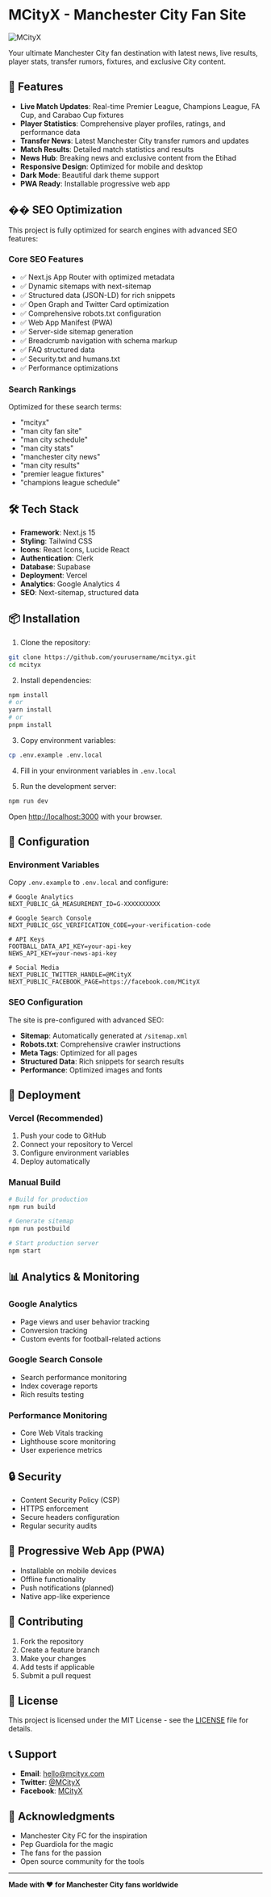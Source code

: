 # MCityX - Manchester City Fan Site

![MCityX](https://mcityx.vercel.app/og-image.png)

Your ultimate Manchester City fan destination with latest news, live results, player stats, transfer rumors, fixtures, and exclusive City content.

## 🚀 Features

- **Live Match Updates**: Real-time Premier League, Champions League, FA Cup, and Carabao Cup fixtures
- **Player Statistics**: Comprehensive player profiles, ratings, and performance data
- **Transfer News**: Latest Manchester City transfer rumors and updates
- **Match Results**: Detailed match statistics and results
- **News Hub**: Breaking news and exclusive content from the Etihad
- **Responsive Design**: Optimized for mobile and desktop
- **Dark Mode**: Beautiful dark theme support
- **PWA Ready**: Installable progressive web app

## �� SEO Optimization

This project is fully optimized for search engines with advanced SEO features:

### Core SEO Features
- ✅ Next.js App Router with optimized metadata
- ✅ Dynamic sitemaps with next-sitemap
- ✅ Structured data (JSON-LD) for rich snippets
- ✅ Open Graph and Twitter Card optimization
- ✅ Comprehensive robots.txt configuration
- ✅ Web App Manifest (PWA)
- ✅ Server-side sitemap generation
- ✅ Breadcrumb navigation with schema markup
- ✅ FAQ structured data
- ✅ Security.txt and humans.txt
- ✅ Performance optimizations

### Search Rankings
Optimized for these search terms:
- "mcityx"
- "man city fan site"
- "man city schedule"
- "man city stats"
- "manchester city news"
- "man city results"
- "premier league fixtures"
- "champions league schedule"

## 🛠️ Tech Stack

- **Framework**: Next.js 15
- **Styling**: Tailwind CSS
- **Icons**: React Icons, Lucide React
- **Authentication**: Clerk
- **Database**: Supabase
- **Deployment**: Vercel
- **Analytics**: Google Analytics 4
- **SEO**: Next-sitemap, structured data

## 📦 Installation

1. Clone the repository:
```bash
git clone https://github.com/yourusername/mcityx.git
cd mcityx
```

2. Install dependencies:
```bash
npm install
# or
yarn install
# or
pnpm install
```

3. Copy environment variables:
```bash
cp .env.example .env.local
```

4. Fill in your environment variables in `.env.local`

5. Run the development server:
```bash
npm run dev
```

Open [http://localhost:3000](http://localhost:3000) with your browser.

## 🔧 Configuration

### Environment Variables

Copy `.env.example` to `.env.local` and configure:

```env
# Google Analytics
NEXT_PUBLIC_GA_MEASUREMENT_ID=G-XXXXXXXXXX

# Google Search Console
NEXT_PUBLIC_GSC_VERIFICATION_CODE=your-verification-code

# API Keys
FOOTBALL_DATA_API_KEY=your-api-key
NEWS_API_KEY=your-news-api-key

# Social Media
NEXT_PUBLIC_TWITTER_HANDLE=@MCityX
NEXT_PUBLIC_FACEBOOK_PAGE=https://facebook.com/MCityX
```

### SEO Configuration

The site is pre-configured with advanced SEO:

- **Sitemap**: Automatically generated at `/sitemap.xml`
- **Robots.txt**: Comprehensive crawler instructions
- **Meta Tags**: Optimized for all pages
- **Structured Data**: Rich snippets for search results
- **Performance**: Optimized images and fonts

## 🚀 Deployment

### Vercel (Recommended)

1. Push your code to GitHub
2. Connect your repository to Vercel
3. Configure environment variables
4. Deploy automatically

### Manual Build

```bash
# Build for production
npm run build

# Generate sitemap
npm run postbuild

# Start production server
npm start
```

## 📊 Analytics & Monitoring

### Google Analytics
- Page views and user behavior tracking
- Conversion tracking
- Custom events for football-related actions

### Google Search Console
- Search performance monitoring
- Index coverage reports
- Rich results testing

### Performance Monitoring
- Core Web Vitals tracking
- Lighthouse score monitoring
- User experience metrics

## 🔒 Security

- Content Security Policy (CSP)
- HTTPS enforcement
- Secure headers configuration
- Regular security audits

## 📱 Progressive Web App (PWA)

- Installable on mobile devices
- Offline functionality
- Push notifications (planned)
- Native app-like experience

## 🤝 Contributing

1. Fork the repository
2. Create a feature branch
3. Make your changes
4. Add tests if applicable
5. Submit a pull request

## 📄 License

This project is licensed under the MIT License - see the [LICENSE](LICENSE) file for details.

## 📞 Support

- **Email**: hello@mcityx.com
- **Twitter**: [@MCityX](https://twitter.com/MCityX)
- **Facebook**: [MCityX](https://facebook.com/MCityX)

## 🙏 Acknowledgments

- Manchester City FC for the inspiration
- Pep Guardiola for the magic
- The fans for the passion
- Open source community for the tools

---

**Made with ❤️ for Manchester City fans worldwide**
